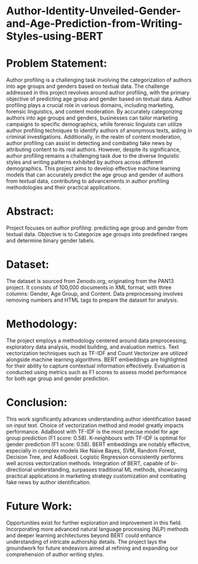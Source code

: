 # Author-Identity-Unveiled-Gender-and-Age-Prediction-from-Writing-Styles-using-BERT

# Problem Statement:
Author profiling is a challenging task involving the categorization of authors into age groups and genders based on textual data. The challenge addressed in this project revolves around author profiling, with the primary objective of predicting age group and gender based on textual data. Author profiling plays a crucial role in various domains, including marketing, forensic linguistics, and content moderation. By accurately categorizing authors into age groups and genders, businesses can tailor marketing campaigns to specific demographics, while forensic linguists can utilize author profiling techniques to identify authors of anonymous texts, aiding in criminal investigations. Additionally, in the realm of content moderation, author profiling can assist in detecting and combating fake news by attributing content to its real authors. However, despite its significance, author profiling remains a challenging task due to the diverse linguistic styles and writing patterns exhibited by authors across different demographics. This project aims to develop effective machine learning models that can accurately predict the age group and gender of authors from textual data, contributing to advancements in author profiling methodologies and their practical applications.

# Abstract:
Project focuses on author profiling: predicting age group and gender from textual data. Objective is to Categorize age groups into predefined ranges and determine binary gender labels.

# Dataset:
The dataset is sourced from Zenodo.org, originating from the PAN13 project. It consists of 100,000 documents in XML format, with three columns: Gender, Age Group, and Content. Data preprocessing involves removing numbers and HTML tags to prepare the dataset for analysis.

# Methodology:
The project employs a methodology centered around data preprocessing, exploratory data analysis, model building, and evaluation metrics. Text vectorization techniques such as TF-IDF and Count Vectorizer are utilized alongside machine learning algorithms. BERT embeddings are highlighted for their ability to capture contextual information effectively. Evaluation is conducted using metrics such as F1 scores to assess model performance for both age group and gender prediction.

# Conclusion:
This work significantly advances understanding author identification based on input text.
Choice of vectorization method and model greatly impacts performance.
AdaBoost with TF-IDF is the most precise model for age group prediction (F1 score: 0.58).
K-neighbours with TF-IDF is optimal for gender prediction (F1 score: 0.58).
BERT embeddings are notably effective, especially in complex models like Naive Bayes, SVM, Random Forest, Decision Tree, and AdaBoost.
Logistic Regression consistently performs well across vectorization methods.
Integration of BERT, capable of bi-directional understanding, surpasses traditional ML methods, showcasing practical applications in marketing strategy customization and combating fake news by author identification.

# Future Work:
Opportunities exist for further exploration and improvement in this field.
Incorporating more advanced natural language processing (NLP) methods and deeper learning architectures beyond BERT could enhance understanding of intricate authorship details.
The project lays the groundwork for future endeavors aimed at refining and expanding our comprehension of author writing styles.
